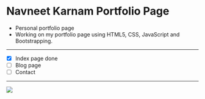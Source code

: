 # Navneet Karnam Portfolio Page
- Personal portfolio page
- Working on my portfolio page using HTML5, CSS, JavaScript and Bootstrapping.

* * * 
- [x] Index page done
- [ ] Blog page
- [ ] Contact
* * *

![](https://github.com/navneetkarnam/navkarnam.io/blob/master/images/indeximage2.png)

